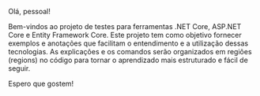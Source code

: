 Olá, pessoal!

Bem-vindos ao projeto de testes para ferramentas .NET Core, ASP.NET Core e Entity Framework Core. Este projeto tem como objetivo fornecer exemplos e anotações que facilitam o entendimento e a utilização dessas tecnologias. As explicações e os comandos serão organizados em regiões (regions) no código para tornar o aprendizado mais estruturado e fácil de seguir.

Espero que gostem!
